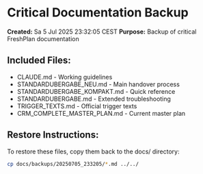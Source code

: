 # Critical Documentation Backup

**Created:** Sa  5 Jul 2025 23:32:05 CEST
**Purpose:** Backup of critical FreshPlan documentation

## Included Files:
- CLAUDE.md - Working guidelines
- STANDARDUBERGABE_NEU.md - Main handover process
- STANDARDUBERGABE_KOMPAKT.md - Quick reference
- STANDARDUBERGABE.md - Extended troubleshooting
- TRIGGER_TEXTS.md - Official trigger texts
- CRM_COMPLETE_MASTER_PLAN.md - Current master plan

## Restore Instructions:
To restore these files, copy them back to the docs/ directory:
```bash
cp docs/backups/20250705_233205/*.md ../../
```
